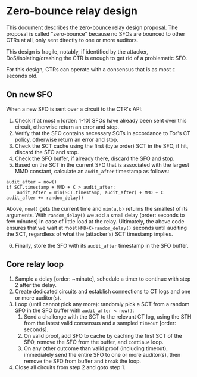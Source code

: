 # Zero-bounce relay design
This document describes the zero-bounce relay design proposal. The proposal is
called "zero-bounce" because no SFOs are bounced to other CTRs at all, only sent
directly to one or more auditors. 

This design is fragile, notably, if identified by the attacker,
DoS/isolating/crashing the CTR is enough to get rid of a problematic SFO. 

For this design, CTRs can operate with a consensus that is as most `C` seconds
old. 

## On new SFO
When a new SFO is sent over a circuit to the CTR's API:
1. Check if at most `m` [order: 1-10] SFOs have already been sent over this
   circuit, otherwise return an error and stop.
2. Verify that the SFO contains necessary SCTs in accordance to Tor's CT policy,
   otherwise return an error and stop.
3. Check the SCT cache using the first (byte order) SCT in the SFO, if hit,
   discard the SFO and stop.
4. Check the SFO buffer, if already there, discard the SFO and stop.
5. Based on the SCT in the current SFO that is associated with the largest
MMD constant, calculate an `audit_after` timestamp as follows:
```
audit_after = now()
if SCT.timestamp + MMD + C > audit_after:
    audit_after = min(SCT.timestamp, audit_after) + MMD + C
audit_after += random_delay()
```
Above, `now()` gets the current time and `min(a,b)` returns the smallest of its
arguments. With `random_delay()` we add a small delay
(order: seconds to few minutes) in case of little load at the relay. Ultimately,
the above code ensures that we wait at most `MMD+C+random_delay()` seconds until
auditing the SCT, regardless of what the (attacker's) SCT timestamp implies.

6. Finally, store the SFO with its `audit_after` timestamp in the SFO buffer.

## Core relay loop
1. Sample a delay [order: ~minute], schedule a timer to continue with step 2
   after the delay.
2. Create dedicated circuits and establish connections to CT logs and one or
   more auditor(s).
3. Loop (until cannot pick any more): randomly pick a SCT from a random SFO in
    the SFO buffer with `audit_after < now()`: 
   1. Send a challenge with the SCT to the relevant CT log, using the STH from
      the latest valid consensus and a sampled `timeout` [order: seconds].
   2. On valid proof, add SFO to cache by caching the first SCT of the SFO,
      remove the SFO from the buffer, and `continue` loop. 
   3. On any other outcome than valid proof (including timeout), immediately
      send the entire SFO to one or more auditor(s), then remove the SFO from
      buffer and `break` the loop.
4. Close all circuits from step 2 and goto step 1.
